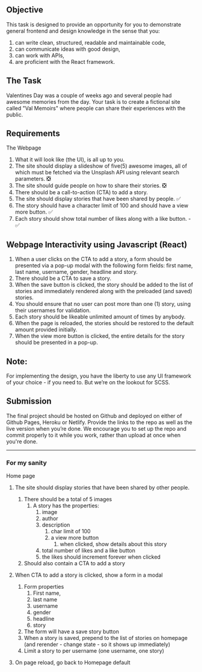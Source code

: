 ## Objective

This task is designed to provide an opportunity for you to demonstrate general
frontend and design knowledge in the sense that you:

1. can write clean, structured, readable and maintainable code,
2. can communicate ideas with good design,
3. can work with APIs,
4. are proficient with the React framework.

## The Task

Valentines Day was a couple of weeks ago and several people had awesome memories
from the day. Your task is to create a fictional site called "Val Memoirs" where
people can share their experiences with the public.

## Requirements

The Webpage

1. What it will look like (the UI), is all up to you.
2. The site should display a slideshow of five(5) awesome images, all of which
   must be fetched via the Unsplash API using relevant search parameters. ❎
3. The site should guide people on how to share their stories. ❎
4. There should be a call-to-action (CTA) to add a story.
5. The site should display stories that have been shared by people. ✅
6. The story should have a character limit of 100 and should have a view more
   button. ✅
7. Each story should show total number of likes along with a like button. - ✅

## Webpage Interactivity using Javascript (React)

1. When a user clicks on the CTA to add a story, a form should be presented via
   a pop-up modal with the following form fields: first name, last name,
   username, gender, headline and story.
2. There should be a CTA to save a story.
3. When the save button is clicked, the story should be added to the list of
   stories and immediately rendered along with the preloaded (and saved)
   stories.
4. You should ensure that no user can post more than one (1) story, using their
   usernames for validation.
5. Each story should be likeable unlimited amount of times by anybody.
6. When the page is reloaded, the stories should be restored to the default
   amount provided initially.
7. When the view more button is clicked, the entire details for the story should
   be presented in a pop-up.

## Note:

For implementing the design, you have the liberty to use any UI framework of
your choice - if you need to. But we’re on the lookout for SCSS.

## Submission

The final project should be hosted on Github and deployed on either of Github
Pages, Heroku or Netlify. Provide the links to the repo as well as the live
version when you’re done. We encourage you to set up the repo and commit
properly to it while you work, rather than upload at once when you're done.

---

### For my sanity

Home page

1. The site should display stories that have been shared by other people.
   1. There should be a total of 5 images
      1. A story has the properties:
         1. image
         2. author
         3. description
            1. char limit of 100
            2. a view more button
               1. when clicked, show details about this story
         4. total number of likes and a like button
         5. the likes should increment forever when clicked
   2. Should also contain a CTA to add a story
2. When CTA to add a story is clicked, show a form in a modal

   1. Form properties
      1. First name,
      2. last name
      3. username
      4. gender
      5. headline
      6. story
   2. The form will have a save story button
   3. When a story is saved, prepend to the list of stories on homepage (and
      rerender - change state - so it shows up immediately)
   4. Limit a story to per username (one username, one story)

3. On page reload, go back to Homepage default
